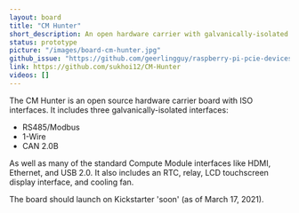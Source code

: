 ```yaml
---
layout: board
title: "CM Hunter"
short_description: An open hardware carrier with galvanically-isolated interfaces.
status: prototype
picture: "/images/board-cm-hunter.jpg"
github_issue: "https://github.com/geerlingguy/raspberry-pi-pcie-devices/issues/88"
link: https://github.com/sukhoi12/CM-Hunter
videos: []
---
```

The CM Hunter is an open source hardware carrier board with ISO interfaces. It includes three galvanically-isolated interfaces:

  - RS485/Modbus
  - 1-Wire
  - CAN 2.0B

As well as many of the standard Compute Module interfaces like HDMI, Ethernet, and USB 2.0. It also includes an RTC, relay, LCD touchscreen display interface, and cooling fan.

The board should launch on Kickstarter 'soon' (as of March 17, 2021).

